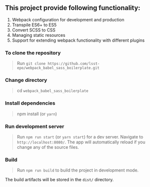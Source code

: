 ## This project provide following functionality: 
 1. Webpack configuration for development and production
 2. Transpile ES6+ to ES5
 3. Convert SCSS to CSS
 4. Managing static resources
 5. Support for extending webpack functionality with different plugins

### To clone the repository
> Run `git clone https://github.com/lsst-epo/webpack_babel_sass_boilerplate.git`

### Change directory
> cd `webpack_babel_sass_boilerplate`

### Install dependencies
> npm install (or `yarn`)

### Run development server

> Run `npm run start` (or `yarn start`) for a dev server. Navigate to `http://localhost:8080/`. 
The app will automatically reload if you change any of the source files.

### Build

> Run `npm run build` to build the project in development mode. 

The build artifacts will be stored in the `dist/` directory.
